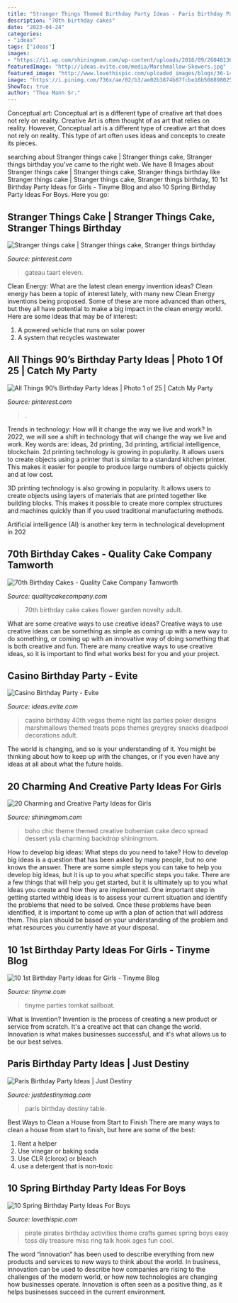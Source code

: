 ```yaml
---
title: "Stranger Things Themed Birthday Party Ideas - Paris Birthday Party Ideas"
description: "70th birthday cakes"
date: "2023-04-24"
categories:
- "ideas"
tags: ["ideas"]
images:
- "https://i1.wp.com/shiningmom.com/wp-content/uploads/2016/09/26048136305_955c9f8b6b_o.jpg?fit=640%2C960"
featuredImage: "http://ideas.evite.com/media/Marshmallow-Skewers.jpg"
featured_image: "http://www.lovethispic.com/uploaded_images/blogs/36-1428217670-5-4.jpg"
image: "https://i.pinimg.com/736x/ae/02/b3/ae02b3874b87fcbe16b50889802570f2.jpg"
ShowToc: true
author: "Thea Mann Sr."
---
```



Conceptual art: Conceptual art is a different type of creative art that does not rely on reality.
Creative Art is often thought of as art that relies on reality. However, Conceptual art is a different type of creative art that does not rely on reality. This type of art often uses ideas and concepts to create its pieces.

	

		
searching about Stranger things cake | Stranger things cake, Stranger things birthday you've came to the right web. We have 8 Images about Stranger things cake | Stranger things cake, Stranger things birthday like Stranger things cake | Stranger things cake, Stranger things birthday, 10 1st Birthday Party Ideas for Girls - Tinyme Blog and also 10 Spring Birthday Party Ideas For Boys. Here you go:
		
    
## Stranger Things Cake | Stranger Things Cake, Stranger Things Birthday

<img loading=lazy src="https://i.pinimg.com/736x/0e/73/c6/0e73c6014683351f8d787dad64e38446.jpg" onerror="this.onerror=null;this.src='https://tse3.mm.bing.net/th?id=OIP.1z4-ajA9IS8aqEUr8AGBEwHaJ3&amp;pid=15.1';" alt="Stranger things cake | Stranger things cake, Stranger things birthday">

_Source: pinterest.com_

>gateau taart eleven. 

	

Clean Energy: What are the latest clean energy invention ideas?
Clean energy has been a topic of interest lately, with many new Clean Energy inventions being proposed. Some of these are more advanced than others, but they all have potential to make a big impact in the clean energy world. Here are some ideas that may be of interest: 
1. A powered vehicle that runs on solar power 
2. A system that recycles wastewater 

    
## All Things 90’s Birthday Party Ideas | Photo 1 Of 25 | Catch My Party

<img loading=lazy src="https://i.pinimg.com/736x/ae/02/b3/ae02b3874b87fcbe16b50889802570f2.jpg" onerror="this.onerror=null;this.src='https://tse4.mm.bing.net/th?id=OIP._DBJvz8gl9SRtqHQ1AlXJQHaJ3&amp;pid=15.1';" alt="All Things 90’s Birthday Party Ideas | Photo 1 of 25 | Catch My Party">

_Source: pinterest.com_

>. 

	

Trends in technology: How will it change the way we live and work?
In 2022, we will see a shift in technology that will change the way we live and work. Key words are: ideas, 2d printing, 3d printing, artificial intelligence, blockchain. 
2d printing technology is growing in popularity. It allows users to create objects using a printer that is similar to a standard kitchen printer. This makes it easier for people to produce large numbers of objects quickly and at low cost. 

3D printing technology is also growing in popularity. It allows users to create objects using layers of materials that are printed together like building blocks. This makes it possible to create more complex structures and machines quickly than if you used traditional manufacturing methods. 

Artificial intelligence (AI) is another key term in technological development in 202
    
## 70th Birthday Cakes - Quality Cake Company Tamworth

<img loading=lazy src="https://w2d8a5y9.stackpathcdn.com/wp-content/uploads/2019/12/garden-70-flower-bed-805x1030.jpg" onerror="this.onerror=null;this.src='https://tse2.mm.bing.net/th?id=OIP.DST5eKocRzZGESrliL1JZQHaJe&amp;pid=15.1';" alt="70th Birthday Cakes - Quality Cake Company Tamworth">

_Source: qualitycakecompany.com_

>70th birthday cake cakes flower garden novelty adult. 

	

What are some creative ways to use creative ideas?
Creative ways to use creative ideas can be something as simple as coming up with a new way to do something, or coming up with an innovative way of doing something that is both creative and fun. There are many creative ways to use creative ideas, so it is important to find what works best for you and your project.

    
## Casino Birthday Party - Evite

<img loading=lazy src="http://ideas.evite.com/media/Marshmallow-Skewers.jpg" onerror="this.onerror=null;this.src='https://tse4.mm.bing.net/th?id=OIP.ot4YZUyLTWjpQDTsKpsygQHaLH&amp;pid=15.1';" alt="Casino Birthday Party - Evite">

_Source: ideas.evite.com_

>casino birthday 40th vegas theme night las parties poker designs marshmallows themed treats pops themes greygrey snacks deadpool decorations adult. 

	

The world is changing, and so is your understanding of it. You might be thinking about how to keep up with the changes, or if you even have any ideas at all about what the future holds. 

    
## 20 Charming And Creative Party Ideas For Girls

<img loading=lazy src="https://i1.wp.com/shiningmom.com/wp-content/uploads/2016/09/26048136305_955c9f8b6b_o.jpg?fit=640%2C960" onerror="this.onerror=null;this.src='https://tse2.mm.bing.net/th?id=OIP.gxwslvvB4J0Zd8dHE2wevwHaLH&amp;pid=15.1';" alt="20 Charming and Creative Party Ideas for Girls">

_Source: shiningmom.com_

>boho chic theme themed creative bohemian cake deco spread dessert ysla charming backdrop shiningmom. 

	

How to develop big ideas: What steps do you need to take?
How to develop big ideas is a question that has been asked by many people, but no one knows the answer. There are some simple steps you can take to help you develop big ideas, but it is up to you what specific steps you take. There are a few things that will help you get started, but it is ultimately up to you what Ideas you create and how they are implemented.
One important step in getting started withbig ideas is to assess your current situation and identify the problems that need to be solved. Once these problems have been identified, it is important to come up with a plan of action that will address them. This plan should be based on your understanding of the problem and what resources you currently have at your disposal.

    
## 10 1st Birthday Party Ideas For Girls - Tinyme Blog

<img loading=lazy src="https://www.tinyme.com/blog/wp-content/uploads/10-first-birthday-party-ideas-for-girls/10-First-Birthday-Party-Ideas-for-Girls-10.jpg" onerror="this.onerror=null;this.src='https://tse1.mm.bing.net/th?id=OIP.ekVxTXMvGsCUgD4BmTXuZwHaLH&amp;pid=15.1';" alt="10 1st Birthday Party Ideas for Girls - Tinyme Blog">

_Source: tinyme.com_

>tinyme parties tomkat sailboat. 

	

What is Invention?
Invention is the process of creating a new product or service from scratch. It's a creative act that can change the world. Innovation is what makes businesses successful, and it's what allows us to be our best selves.

    
## Paris Birthday Party Ideas | Just Destiny

<img loading=lazy src="http://justdestinymag.com/wp-content/uploads/2015/03/Paris-Birthday-Party-Just-Destiny-Mag.jpg" onerror="this.onerror=null;this.src='https://tse2.mm.bing.net/th?id=OIP.pqgLRZXBjrgBLRnEOrSW8QHaKl&amp;pid=15.1';" alt="Paris Birthday Party Ideas | Just Destiny">

_Source: justdestinymag.com_

>paris birthday destiny table. 

	

Best Ways to Clean a House from Start to Finish
There are many ways to clean a house from start to finish, but here are some of the best: 
1. Rent a helper 
2. Use vinegar or baking soda 
3. Use CLR (clorox) or bleach 
4. use a detergent that is non-toxic 

    
## 10 Spring Birthday Party Ideas For Boys

<img loading=lazy src="http://www.lovethispic.com/uploaded_images/blogs/36-1428217670-5-4.jpg" onerror="this.onerror=null;this.src='https://tse4.mm.bing.net/th?id=OIP.N4qgDn128Dnt6x2FTh1bQgHaMT&amp;pid=15.1';" alt="10 Spring Birthday Party Ideas For Boys">

_Source: lovethispic.com_

>pirate pirates birthday activities theme crafts games spring boys easy toss diy treasure miss ring talk hook ages fun cool. 

	

The word “innovation” has been used to describe everything from new products and services to new ways to think about the world. In business, innovation can be used to describe how companies are rising to the challenges of the modern world, or how new technologies are changing how businesses operate. Innovation is often seen as a positive thing, as it helps businesses succeed in the current environment.

